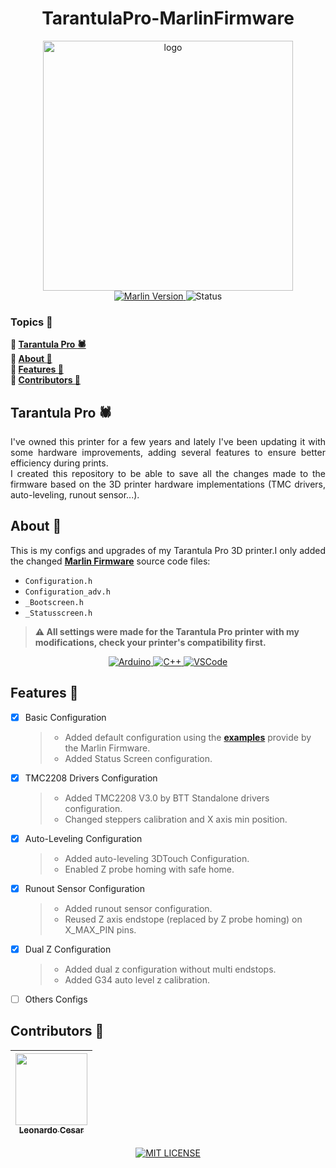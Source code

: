 <h1 align="center">TarantulaPro-MarlinFirmware</h1>
<p align="center">
    <img src="logo.avif" alt="logo" width="400"><br>
    <a href="https://github.com/MarlinFirmware/Marlin/releases/tag/2.1.1" target="_blank">
        <img src="https://img.shields.io/badge/marlin-2.1.1-blue?style=for-the-badge" alt="Marlin Version">
    </a>
    <img src="https://img.shields.io/badge/STATUS-WORKING-orange?style=for-the-badge" alt="Status">
</p>

### Topics :large_blue_diamond:

**:small_blue_diamond: [Tarantula Pro :spider:](#tarantula-pro-spider)**  
**:small_blue_diamond: [About :book:](#about-book)**  
**:small_blue_diamond: [Features :wrench:](#features-wrench)**  
**:small_blue_diamond: [Contributors :handshake:](#contributors-handshake)**

## Tarantula Pro :spider:

<p align="justify">
  I've owned this printer for a few years and lately I've been updating it with some hardware improvements, adding several features to ensure better efficiency during prints.<br>
  I created this repository to be able to save all the changes made to the firmware based on the 3D printer hardware implementations (TMC drivers, auto-leveling, runout sensor...).
</p>

## About :book:

<p align="justify">
    This is my configs and upgrades of my Tarantula Pro 3D printer.I only added the changed <strong><a href="https://github.com/MarlinFirmware/Marlin" target="_blank">Marlin Firmware</a></strong> source code files:
</p>

- `Configuration.h`
- `Configuration_adv.h`
- `_Bootscreen.h`
- `_Statusscreen.h`

> **:warning: All settings were made for the Tarantula Pro printer with my modifications, check your printer's compatibility first.**

<p align="center">
    <a href="https://www.arduino.cc/" target="_blank">
        <img src="https://img.shields.io/badge/-Arduino-00979D?style=for-the-badge&logo=Arduino&logoColor=white" alt="Arduino">
    </a>
    <a href="https://www.w3schools.com/cpp/" target="_blank">
        <img src="https://img.shields.io/badge/c++-%2300599C.svg?style=for-the-badge&logo=c%2B%2B&logoColor=white" alt="C++">
    </a>
    <a href="https://code.visualstudio.com" target="_blank">
        <img src="https://img.shields.io/badge/Visual_Studio_Code-0078D4?style=for-the-badge&logo=visual%20studio%20code&logoColor=white" alt="VSCode">
    </a>
</p>

## Features :wrench:

- [x] Basic Configuration
  > - Added default configuration using the **[examples](https://github.com/MarlinFirmware/Configurations)** provide by the Marlin Firmware.
  > - Added Status Screen configuration.
- [x] TMC2208 Drivers Configuration
  > - Added TMC2208 V3.0 by BTT Standalone drivers configuration.
  > - Changed steppers calibration and X axis min position.
- [x] Auto-Leveling Configuration
  > - Added auto-leveling 3DTouch Configuration.
  > - Enabled Z probe homing with safe home.
- [x] Runout Sensor Configuration
  > - Added runout sensor configuration.
  > - Reused Z axis endstope (replaced by Z probe homing) on X_MAX_PIN pins.
- [x] Dual Z Configuration
  > - Added dual z configuration without multi endstops.
  > - Added G34 auto level z calibration.
- [ ] Others Configs

## Contributors :handshake:

| [<img src="https://avatars.githubusercontent.com/u/60631170" width=115><br><sub>Leonardo Cesar</sub>](https://github.com/LeoLCM) |
| :---:

<p align="center">
    <a href="./LICENSE" target="_blank">
        <img src="https://img.shields.io/github/license/leolcm/tarantulapro-marlinfirmware?style=for-the-badge" alt="MIT LICENSE">
    </a>
</p>
